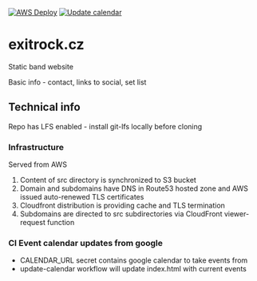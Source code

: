 [![AWS Deploy](https://github.com/czech-it-net/exitrock.cz/actions/workflows/aws-deploy.yml/badge.svg?branch=main)](https://github.com/czech-it-net/exitrock.cz/actions/workflows/aws-deploy.yml)
[![Update calendar](https://github.com/czech-it-net/exitrock.cz/actions/workflows/update-calendar.yml/badge.svg)](https://github.com/czech-it-net/exitrock.cz/actions/workflows/update-calendar.yml)

# exitrock.cz
Static band website

Basic info - contact, links to social, set list

## Technical info
Repo has LFS enabled - install git-lfs locally before cloning

### Infrastructure
Served from AWS

1. Content of src directory is synchronized to S3 bucket
2. Domain and subdomains have DNS in Route53 hosted zone and AWS issued auto-renewed TLS certificates
3. Cloudfront distribution is providing cache and TLS termination
4. Subdomains are directed to src subdirectories via CloudFront viewer-request function

### CI Event calendar updates from google
* CALENDAR_URL secret contains google calendar to take events from
* update-calendar workflow will update index.html with current events
